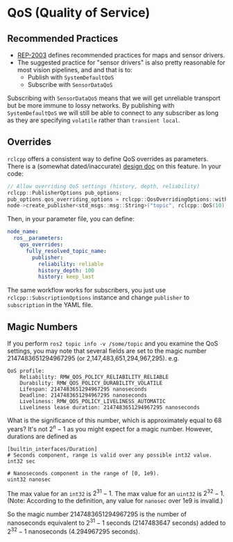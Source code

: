 # QoS (Quality of Service)

## Recommended Practices

 * [REP-2003](https://ros.org/reps/rep-2003.html) defines recommended practices for maps and sensor drivers.
 * The suggested practice for "sensor drivers" is also pretty reasonable for most vision pipelines, and
   and that is to:
   * Publish with ``SystemDefaultQoS``
   * Subscribe with ``SensorDataQoS``

Subscribing with ``SensorDataQoS`` means that we will get unreliable transport but be more immune to lossy networks.
By publishing with ``SystemDefaultQoS`` we will still be able to connect to any subscriber as long as they are
specifying ``volatile`` rather than ``transient local``.

## Overrides

``rclcpp`` offers a consistent way to define QoS overrides as parameters. There is a (somewhat dated/inaccurate)
[design doc](http://design.ros2.org/articles/qos_configurability.html) on this feature. In your code:

```cpp
// Allow overriding QoS settings (history, depth, reliability)
rclcpp::PublisherOptions pub_options;
pub_options.qos_overriding_options = rclcpp::QosOverridingOptions::with_default_policies();
node->create_publisher<std_msgs::msg::String>("topic", rclcpp::QoS(10), pub_options);
```

Then, in your parameter file, you can define:

```yaml
node_name:
  ros__parameters:
    qos_overrides:
      fully_resolved_topic_name:
        publisher:
          reliability: reliable
          history_depth: 100
          history: keep_last
```

The same workflow works for subscribers, you just use ``rclcpp::SubscriptionOptions`` instance and change ``publisher`` to ``subscription`` in the YAML file.

## Magic Numbers

If you perform `ros2 topic info -v /some/topic` and you examine the QoS settings, you may note that several fields are set to the magic number 2147483651294967295 (or 2,147,483,651,294,967,295). e.g. 

    QoS profile:
        Reliability: RMW_QOS_POLICY_RELIABILITY_RELIABLE
        Durability: RMW_QOS_POLICY_DURABILITY_VOLATILE
        Lifespan: 2147483651294967295 nanoseconds
        Deadline: 2147483651294967295 nanoseconds
        Liveliness: RMW_QOS_POLICY_LIVELINESS_AUTOMATIC
        Liveliness lease duration: 2147483651294967295 nanoseconds

What is the significance of this number, which is approximately equal to 68 years? It's not $2^n - 1$ as you might expect for a magic number. However, durations are defined as 

    [builtin_interfaces/Duration]
    # Seconds component, range is valid over any possible int32 value.
    int32 sec

    # Nanoseconds component in the range of [0, 1e9).
    uint32 nanosec

The max value for an `int32` is $2^{31} - 1$. The max value for an `uint32` is $2^{32} - 1$. (Note: According to the definition, any value for `nanosec` over 1e9 is invalid.)

So the magic number 2147483651294967295 is the number of nanoseconds equivalent to $2^{31} -1$ seconds ($2147483647$ seconds) added to $2^{32} - 1$ nanoseconds ($4.294967295$ seconds). 
